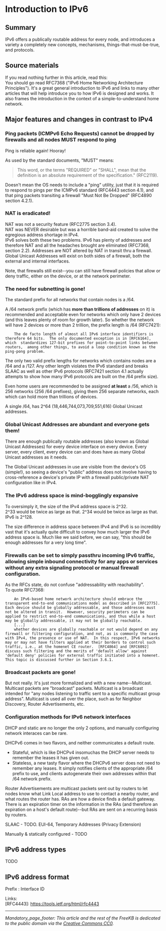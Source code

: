 # Introduction to IPv6

## Summary
IPv6 offers a publically routable address for every node, and introduces a variety a completely new concepts, mechanisms, things-that-must-be-true, and protocols.

## Source materials
If you read nothing further in this article, read this:  
You should go read RFC7368 ("IPv6 Home Networking Architecture Principles").  It's a great general introduction to IPv6 and links to many other articles that will help introduce you to how IPv6 is designed and works.  It also frames the introduction in the context of a simple-to-understand home network.

## Major features and changes in contrast to IPv4
### Ping packets (ICMPv6 Echo Requests) cannot be dropped by firewalls and all nodes MUST respond to ping
Ping is reliable again!  Hooray!

As used by the standard documents, "MUST" means:
>This word, or the terms "REQUIRED" or "SHALL", mean that the definition is an absolute requirement of the specification." (RFC2119).

Doesn't mean the OS needs to include a "ping" utility, just that it is required to respond to pings per the ICMPv6 standard (RFC4443 section 4.1), and that ping packets transiting a firewall "Must Not Be Dropped" (RFC4890 section 4.2.1).
### NAT is eradicated!   
NAT was not a security feature (RFC2775 section 3.4).  
NAT was NEVER desirable but was a horrible band-aid created to solve the egregious address shortage in IPv4.    
IPv6 solves both these two problems.  IPv6 has plenty of addresses and therefore NAT and all the headaches brought are eliminated (RFC7368, section 2.2).  Addresses are NOT altered by NAT in transit thru a firewall.  Global Unicast Addresses will exist on both sides of a firewall, both the external and internal interfaces.

Note, that firewalls still exist--you can still have firewall policies that allow or deny traffic, either on the device, or at the network perimeter.

### The need for subnetting is gone!  
The standard prefix for all networks that contain nodes is a /64.  

A /64 network prefix (which has **more than trillions of addresses** on it) is recommended and acceptable even for networks which only have 2 devices (and this leaves plenty of room for growth later).  So whether the network will have 2 devices or more than 2 trillion, the prefix length is /64 (RFC7421):

        The de facto length of almost all IPv6 interface identifiers is therefore 64 bits.  The only documented exception is in [RFC6164], which  standardizes 127-bit prefixes for point-to-point links between routers,  among other things, to avoid a loop condition known as the ping-pong problem.

The only two valid prefix lengths for networks which contains nodes are a /64 and a /127.  Any other length violates the IPv6 standard and breaks SLAAC as well as other IPv6 protocols (RFC7421 section 4.1 actually attempts to show how many IPv6 protocols are built on the /64 prefix size).

Even home users are recommended to be assigned **at least**  a /56, which is 256 networks (256 /64 prefixes), giving them 256 separate networks, each which can hold more than trillions of devices.  

A single /64, has 2^64 (18,446,744,073,709,551,616) Global Unicast addresses.

### Global Unicast Addresses are abundant and everyone gets them!  
There are enough publically routable addresses (also known as Global Unicast Addresses) for every device interface on every device.  Every server, every client, every device can and does have as many Global Unicast addresses as it needs.  

The Global Unicast addresses in use are visible from the device's OS (simple!), so seeing a device's "public" address does not involve having to cross-reference a device's private IP with a firewall public/private NAT configuration like in IPv4.

### The IPv6 address space is mind-bogglingly expansive
To oversimply it, the size of the IPv4 address space is 2^32.  
2^33 would be twice as large as that.  2^34 would be twice as large as that.  IPv6 is 2^128.

The size difference in address space between IPv4 and IPv6 is so incredibly vast that it's actually quite difficult to convey how much larger the IPv6 address space is.  Much like we said before, we can say, "this should be enough addresses for a very long time".

### Firewalls can be set to simply passthru incoming IPv6 traffic, allowing simple inbound connectivity for any apps or services without any extra signaling protocol or manual firewall configuration.  
As the RFCs state, do not confuse "addressability with reachability".  
To quote RFC7368:

        An IPv6-based home network architecture should embrace the transparent end-to-end communications model as described in [RFC2775].  Each device should be globally addressable, and those addresses must not be altered in transit.  However, security perimeters can be applied to restrict end-to-end communications, and thus while a host may be globally addressable, it may not be globally reachable.
        [...]
        whether devices are globally reachable or not would depend on any firewall or filtering configuration, and not, as is commonly the case with IPv4, the presence or use of NAT.  In this respect, IPv6 networks may or may not have filters applied at their borders to control such traffic, i.e., at the homenet CE router.  [RFC4864] and [RFC6092] discuss such filtering and the merits of 'default allow' against 'default deny' policies for external traffic initiated into a homenet.  This topic is discussed further in Section 3.6.1.

### Broadcast packets are gone!
But not really.  It's just more formalized and with a new name--Multicast.  Multicast packets are "broadcast" packets.  Multicast is a broadcast intended for "any nodes listening to traffic sent to a specific multicast group address".  Multicast is used all over the place, such as for Neighbor Discovery, Router Advertisements, etc.

### Configuration methods for IPv6 network interfaces
DHCP and static are no longer the only 2 options, and manually configuring network interaces can be rare.

DHCPv6 comes in two flavors, and neither communicates a default route.
- Stateful, which is like DHCPv4 insomuchas the DHCP server needs to remember the leases it has given out.
- Stateless, a new tasty flavor where the DHCPv6 server does not need to remember any leases.  It simply notifies clients of the appropriate /64 prefix to use, and clients autogenerate their own addresses within that /64 network prefix.

Router Advertisements are multicast packets sent out by routers to let nodes know what Link Local address to use to contact a nearby router, and what routes the router has.  RAs are how a device finds a default gateway.  There is an expiration timer on the information in the RAs (and therefore an expiration on a host's default route)--but RAs are sent on a recurring basis by routers.

SLAAC - TODO.  EUI-64, Temporary Addresses (Privacy Extension)

Manually & statically configured - TODO

## IPv6 address types
TODO

## IPv6 address format
Prefix : Interface ID


Links:  
[RFC4443]: https://tools.ietf.org/html/rfc4443

***
_Mandatory_page_footer: This article and the rest of the FreeKB is dedicated to the public domain via the [Creative Commons CC0](../LICENSE.md)._

